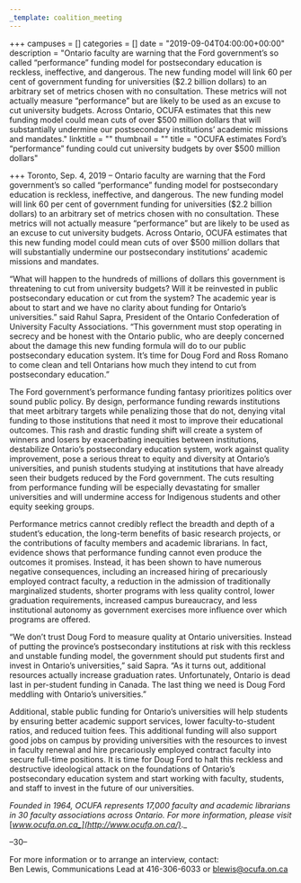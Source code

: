 ```yaml
---
_template: coalition_meeting
---
```





+++
campuses = []
categories = []
date = "2019-09-04T04:00:00+00:00"
description = "Ontario faculty are warning that the Ford government’s so called “performance” funding model for postsecondary education is reckless, ineffective, and dangerous. The new funding model will link 60 per cent of government funding for universities ($2.2 billion dollars) to an arbitrary set of metrics chosen with no consultation. These metrics will not actually measure “performance” but are likely to be used as an excuse to cut university budgets. Across Ontario, OCUFA estimates that this new funding model could mean cuts of over $500 million dollars that will substantially undermine our postsecondary institutions’ academic missions and mandates."
linktitle = ""
thumbnail = ""
title = "OCUFA estimates Ford’s “performance” funding could cut university budgets by over $500 million dollars"

+++
Toronto, Sep. 4, 2019 – Ontario faculty are warning that the Ford government’s so called “performance” funding model for postsecondary education is reckless, ineffective, and dangerous. The new funding model will link 60 per cent of government funding for universities ($2.2 billion dollars) to an arbitrary set of metrics chosen with no consultation. These metrics will not actually measure “performance” but are likely to be used as an excuse to cut university budgets. Across Ontario, OCUFA estimates that this new funding model could mean cuts of over $500 million dollars that will substantially undermine our postsecondary institutions’ academic missions and mandates.

“What will happen to the hundreds of millions of dollars this government is threatening to cut from university budgets? Will it be reinvested in public postsecondary education or cut from the system? The academic year is about to start and we have no clarity about funding for Ontario’s universities.” said Rahul Sapra, President of the Ontario Confederation of University Faculty Associations. “This government must stop operating in secrecy and be honest with the Ontario public, who are deeply concerned about the damage this new funding formula will do to our public postsecondary education system. It’s time for Doug Ford and Ross Romano to come clean and tell Ontarians how much they intend to cut from postsecondary education.”

The Ford government’s performance funding fantasy prioritizes politics over sound public policy. By design, performance funding rewards institutions that meet arbitrary targets while penalizing those that do not, denying vital funding to those institutions that need it most to improve their educational outcomes. This rash and drastic funding shift will create a system of winners and losers by exacerbating inequities between institutions, destabilize Ontario’s postsecondary education system, work against quality improvement, pose a serious threat to equity and diversity at Ontario’s universities, and punish students studying at institutions that have already seen their budgets reduced by the Ford government. The cuts resulting from performance funding will be especially devastating for smaller universities and will undermine access for Indigenous students and other equity seeking groups.

Performance metrics cannot credibly reflect the breadth and depth of a student’s education, the long-term benefits of basic research projects, or the contributions of faculty members and academic librarians. In fact, evidence shows that performance funding cannot even produce the outcomes it promises. Instead, it has been shown to have numerous negative consequences, including an increased hiring of precariously employed contract faculty, a reduction in the admission of traditionally marginalized students, shorter programs with less quality control, lower graduation requirements, increased campus bureaucracy, and less institutional autonomy as government exercises more influence over which programs are offered.

“We don’t trust Doug Ford to measure quality at Ontario universities. Instead of putting the province’s postsecondary institutions at risk with this reckless and unstable funding model, the government should put students first and invest in Ontario’s universities,” said Sapra. “As it turns out, additional resources actually increase graduation rates. Unfortunately, Ontario is dead last in per-student funding in Canada. The last thing we need is Doug Ford meddling with Ontario’s universities.”

Additional, stable public funding for Ontario’s universities will help students by ensuring better academic support services, lower faculty-to-student ratios, and reduced tuition fees. This additional funding will also support good jobs on campus by providing universities with the resources to invest in faculty renewal and hire precariously employed contract faculty into secure full-time positions. It is time for Doug Ford to halt this reckless and destructive ideological attack on the foundations of Ontario’s postsecondary education system and start working with faculty, students, and staff to invest in the future of our universities.

_Founded in 1964, OCUFA represents 17,000 faculty and academic librarians in 30 faculty associations across Ontario. For more information, please visit_ [_www.ocufa.on.ca_](http://www.ocufa.on.ca/)_._

–30–

For more information or to arrange an interview, contact:  
Ben Lewis, Communications Lead at 416-306-6033 or blewis@ocufa.on.ca
